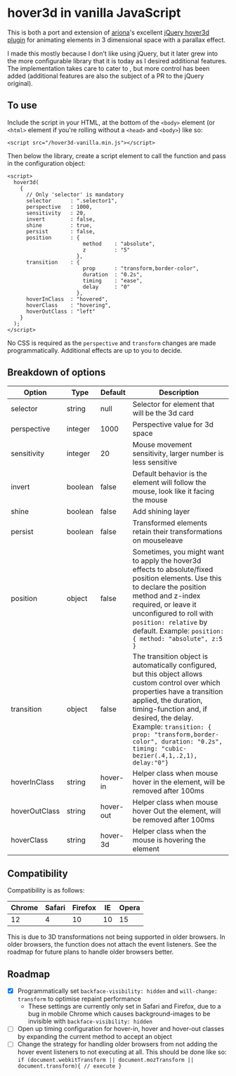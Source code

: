 # hover3d in vanilla JavaScript

This is both a port and extension of [ariona](https://github.com/ariona)'s excellent [jQuery hover3d plugin](https://github.com/ariona/hover3d) for animating elements in 3 dimensional space with a parallax effect.

I made this mostly because I don't like using jQuery, but it later grew into the more configurable library that it is today as I desired additional features. The implementation takes care to cater to , but more control has been added (additional features are also the subject of a PR to the jQuery original).

To use
------
Include the script in your HTML, at the bottom of the `<body>` element (or `<html>` element if you're rolling without a `<head>` and `<body>`) like so:

    <script src="/hover3d-vanilla.min.js"></script>

Then below the library, create a script element to call the function and pass in the configuration object:

    <script>
      hover3d(
        {
          // Only 'selector' is mandatory
          selector      : ".selector1",
          perspective   : 1000,
          sensitivity   : 20,
          invert        : false,
          shine         : true,
          persist       : false,
          position      : {
                            method    : "absolute",
                            z         : "5"
                          },
          transition    : {
                            prop      : "transform,border-color",
                            duration  : "0.2s",
                            timing    : "ease",
                            delay     : "0"
                          },
          hoverInClass  : "hovered",
          hoverClass    : "hovering",
          hoverOutClass : "left"
        }
      );
    </script>
    
No CSS is required as the `perspective` and `transform` changes are made programmatically. Additional effects are up to you to decide.

Breakdown of options
--------------------

Option | Type | Default | Description
------ | ---- | ------- | -----------
selector | string | null | Selector for element that will be the 3d card
perspective | integer | 1000 | Perspective value for 3d space
sensitivity | integer | 20 | Mouse movement sensitivity, larger number is less sensitive
invert | boolean | false | Default behavior is the element will follow the mouse, look like it facing the mouse
shine | boolean | false | Add shining layer
persist | boolean | false | Transformed elements retain their transformations on mouseleave
position | object | false | Sometimes, you might want to apply the hover3d effects to absolute/fixed position elements. Use this to declare the position method and z-index required, or leave it unconfigured to roll with `position: relative` by default. Example: `position: { method: "absolute", z:5 }`
transition | object | false | The transition object is automatically configured, but this object allows custom control over which properties have a transition applied, the duration, timing-function and, if desired, the delay. Example: `transition: { prop: "transform,border-color", duration: "0.2s", timing: "cubic-bezier(.4,1,.2,1), delay:"0"}`
hoverInClass | string | hover-in | Helper class when mouse hover in the element, will be removed after 100ms
hoverOutClass | string | hover-out | Helper class when mouse hover Out the element, will be removed after 100ms
hoverClass | string | hover-3d | Helper class when the mouse is hovering the element

Compatibility
-------------
Compatibility is as follows:

Chrome | Safari | Firefox | IE | Opera
------ | ------ | ------- | ----- | -----
12 | 4 | 10 | 10 | 15

This is due to 3D transformations not being supported in older browsers. In older browsers, the function does not attach the event listeners. See the roadmap for future plans to handle older browsers better.

Roadmap
-------
- [x] Programmatically set `backface-visibility: hidden` and `will-change: transform` to optimise repaint performance
    - These settings are currently only set in Safari and Firefox, due to a bug in mobile Chrome which causes background-images to be invisible with `backface-visibility: hidden` 
- [ ] Open up timing configuration for hover-in, hover and hover-out classes by expanding the current method to accept an object
- [ ] Change the strategy for handling older browsers from not adding the hover event listeners to not executing at all. This should be done like so: `if (document.webkitTransform || document.mozTransform || document.transform){ // execute }`
